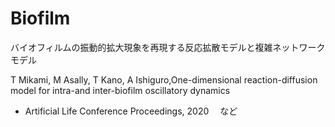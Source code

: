 # Biofilm
バイオフィルムの振動的拡大現象を再現する反応拡散モデルと複雑ネットワークモデル

T Mikami, M Asally, T Kano, A Ishiguro,One-dimensional reaction-diffusion model for intra-and inter-biofilm oscillatory dynamics
 - Artificial Life Conference Proceedings, 2020　
 など
